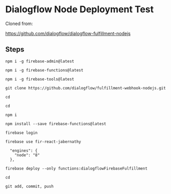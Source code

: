 # Dialogflow Node Deployment Test

Cloned from:

https://github.com/dialogflow/dialogflow-fulfillment-nodejs

## Steps

```
npm i -g firebase-admin@latest

npm i -g firebase-functions@latest

npm i -g firebase-tools@latest

git clone https://github.com/dialogflow/fulfillment-webhook-nodejs.git

cd

cd

npm i 

npm install --save firebase-functions@latest

firebase login

firebase use fir-react-jabernathy

  "engines": {
    "node": "8"
  },

firebase deploy --only functions:dialogflowFirebaseFulfillment

cd

git add, commit, push
```